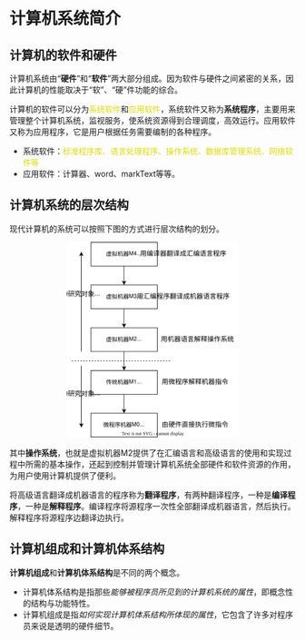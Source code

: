 # 计算机系统简介

## 计算机的软件和硬件

计算机系统由“**硬件**”和“**软件**”两大部分组成。因为软件与硬件之间紧密的关系，因此计算机的性能取决于“软”、“硬”件功能的综合。

计算机的软件可以分为<font color="#dddd00">系统软件</font>和<font color="#dddd00">应用软件</font>，系统软件又称为**系统程序**，主要用来管理整个计算机系统，监视服务，使系统资源得到合理调度，高效运行。应用软件又称为应用程序，它是用户根据任务需要编制的各种程序。

- 系统软件：<font color="#dddd00">标准程序库、语言处理程序、操作系统、数据库管理系统、网络软件等</font>
- 应用软件：计算器、word、markText等等。

## 计算机系统的层次结构

现代计算机的系统可以按照下图的方式进行层次结构的划分。

<div align = center>
    <img src = "../../Image/1.1.1.svg" width = 60% height = 60%>
</div>

其中**操作系统**，也就是虚拟机器M2提供了在汇编语言和高级语言的使用和实现过程中所需的基本操作，还起到控制并管理计算机系统全部硬件和软件资源的作用，为用户使用计算机提供了便利。

将高级语言翻译成机器语言的程序称为**翻译程序**，有两种翻译程序，一种是**编译程序**，一种是**解释程序**。编译程序将源程序一次性全部翻译成机器语言，然后执行。解释程序将源程序边翻译边执行。

## 计算机组成和计算机体系结构

**计算机组成**和**计算机体系结构**是不同的两个概念。

- 计算机体系结构是指那些*能够被程序员所见到的计算机系统的属性*，即概念性的结构与功能特性。
- 计算机组成是指*如何实现计算机体系结构所体现的属性*，它包含了许多对程序员来说是透明的硬件细节。